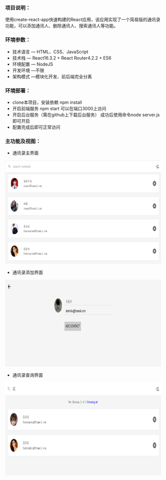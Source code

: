 ### 项目说明：
使用create-react-app快速构建的React应用，该应用实现了一个简易版的通讯录功能，可以添加通讯人、删除通讯人、搜索通讯人等功能。

### 环境参数：
- 技术语言 — HTML、CSS、JavaScript
- 技术栈   — React16.3.2 + React Router4.2.2 + ES6
- 环境配置 — NodeJS 
- 开发环境 —不限
- 架构模式 —模块化开发、前后端完全分离


### 环境部署：
- clone本项目，安装依赖 npm install
- 开启前端服务  npm start  可以在端口3000上访问
- 开启后台服务（需在github上下载后台服务） 成功后使用命令node server.js即可开启
- 配置完成后即可正常访问


### 主功能及视图：

- 通讯录主界面

<img src="https://github.com/hyur/react-contacts/blob/master/images/list.png" width="750px" height="334px"/>

- 通讯录添加界面
<img src="https://github.com/hyur/react-contacts/blob/master/images/add.png" width="750px" height="280px"/>

- 通讯录查询界面
<img src="https://github.com/hyur/react-contacts/blob/master/images/search.png" width="750px" height="300px"/>



